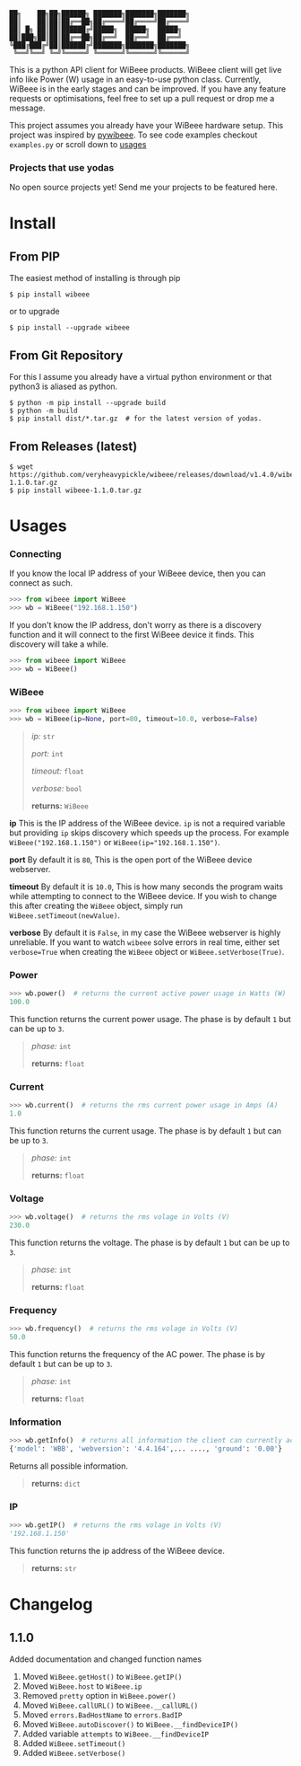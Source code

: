 ```
██╗    ██╗██╗██████╗ ███████╗███████╗███████╗
██║    ██║██║██╔══██╗██╔════╝██╔════╝██╔════╝
██║ █╗ ██║██║██████╔╝█████╗  █████╗  █████╗  
██║███╗██║██║██╔══██╗██╔══╝  ██╔══╝  ██╔══╝  
╚███╔███╔╝██║██████╔╝███████╗███████╗███████╗
 ╚══╝╚══╝ ╚═╝╚═════╝ ╚══════╝╚══════╝╚══════╝
```
This is a python API client for WiBeee products. WiBeee client will get live info like Power (W) usage in an easy-to-use python class.
Currently, WiBeee is in the early stages and can be improved. If you have any feature requests or optimisations,
feel free to set up a pull request or drop me a message.

This project assumes you already have your WiBeee hardware setup.
This project was inspired by [pywibeee](https://pypi.org/project/pywibeee/).
To see code examples checkout `examples.py` or scroll down to [usages](https://github.com/veryheavypickle/wibeee#usages)

### Projects that use yodas
No open source projects yet! Send me your projects to be featured here.

Install
=======

From PIP
--------
The easiest method of installing is through pip
```shell
$ pip install wibeee
```
or to upgrade
```shell
$ pip install --upgrade wibeee 
```

From Git Repository
-------------------
For this I assume you already have a virtual python environment or that python3 is aliased as python.
```shell
$ python -m pip install --upgrade build
$ python -m build
$ pip install dist/*.tar.gz  # for the latest version of yodas.
```

From Releases (latest)
-------------
```shell
$ wget https://github.com/veryheavypickle/wibeee/releases/download/v1.4.0/wibeee-1.1.0.tar.gz
$ pip install wibeee-1.1.0.tar.gz
```

Usages
=========
### Connecting
If you know the local IP address of your WiBeee device, then you can connect as such.
```python
>>> from wibeee import WiBeee
>>> wb = WiBeee("192.168.1.150")
```

If you don't know the IP address, don't worry as there is a discovery function
and it will connect to the first WiBeee device it finds. This discovery will take a while.
```python
>>> from wibeee import WiBeee
>>> wb = WiBeee()
```

### WiBeee
```python
>>> from wibeee import WiBeee
>>> wb = WiBeee(ip=None, port=80, timeout=10.0, verbose=False)
```
> *ip:* `str`
> 
> *port:* `int`
> 
> *timeout:* `float`
> 
> *verbose:* `bool`
> 
> **returns:** `WiBeee`

**ip**
This is the IP address of the WiBeee device. `ip` is not a required variable but providing `ip` skips discovery which speeds up the process.
For example `WiBeee("192.168.1.150")` or `WiBeee(ip="192.168.1.150")`.

**port**
By default it is `80`, This is the open port of the WiBeee device webserver.

**timeout**
By default it is `10.0`, This is how many seconds the program waits while attempting to connect to the WiBeee device.
If you wish to change this after creating the `WiBeee` object, simply run `WiBeee.setTimeout(newValue)`.

**verbose**
By default it is `False`, in my case the WiBeee webserver is highly unreliable. If you want to watch `wibeee` solve errors in real time,
either set `verbose=True` when creating the `WiBeee` object or `WiBeee.setVerbose(True)`.

### Power
```python
>>> wb.power()  # returns the current active power usage in Watts (W)
100.0
```
This function returns the current power usage. The phase is by default `1` but can be up to `3`.
> *phase:* `int`
> 
> **returns:** `float`

### Current
```python
>>> wb.current()  # returns the rms current power usage in Amps (A)
1.0
```
This function returns the current usage. The phase is by default `1` but can be up to `3`.
> *phase:* `int`
> 
> **returns:** `float`

### Voltage
```python
>>> wb.voltage()  # returns the rms volage in Volts (V)
230.0
```
This function returns the voltage. The phase is by default `1` but can be up to `3`.
> *phase:* `int`
> 
> **returns:** `float`

### Frequency
```python
>>> wb.frequency()  # returns the rms volage in Volts (V)
50.0
```
This function returns the frequency of the AC power. The phase is by default `1` but can be up to `3`.
> *phase:* `int`
> 
> **returns:** `float`

### Information
```python
>>> wb.getInfo()  # returns all information the client can currently access
{'model': 'WBB', 'webversion': '4.4.164',... ...., 'ground': '0.00'}
```
Returns all possible information.
> **returns:** `dict`

### IP
```python
>>> wb.getIP()  # returns the rms volage in Volts (V)
'192.168.1.150'
```
This function returns the ip address of the WiBeee device.
> **returns:** `str`

Changelog
=========
1.1.0
-----
Added documentation and changed function names

1. Moved `WiBeee.getHost()` to `WiBeee.getIP()`
2. Moved `WiBeee.host` to `WiBeee.ip`
3. Removed `pretty` option in `WiBeee.power()`
4. Moved `WiBeee.callURL()` to `WiBeee.__callURL()`
5. Moved `errors.BadHostName` to `errors.BadIP`
6. Moved `WiBeee.autoDiscover()` to `WiBeee.__findDeviceIP()`
7. Added variable `attempts` to `WiBeee.__findDeviceIP`
8. Added `WiBeee.setTimeout()`
9. Added `WiBeee.setVerbose()`

